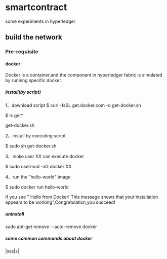 # smartcontract
some experiments in hyperledger
## build the network
### Pre-requisite
#### docker
Docker is a container,and the component in hyperledger fabric is simulated by running specific docker.
##### install(by script)
1、download script
$ curl -fsSL get.docker.com -o get-docker.sh

$ ls get*

get-docker.sh

2、install by executing script

$ sudo sh get-docker.sh

3、make user XX can execute docker

$ sudo usermod -aG docker XX

4、run the "hello-world" image 

$ sudo docker run hello-world

If you see " Hello from Docker! This message shows that your installation appears to be working",Congratulation,you succeed!
##### uninstall
sudo apt-get remove --auto-remove docker
##### some common commands about docker

|sss|s|

